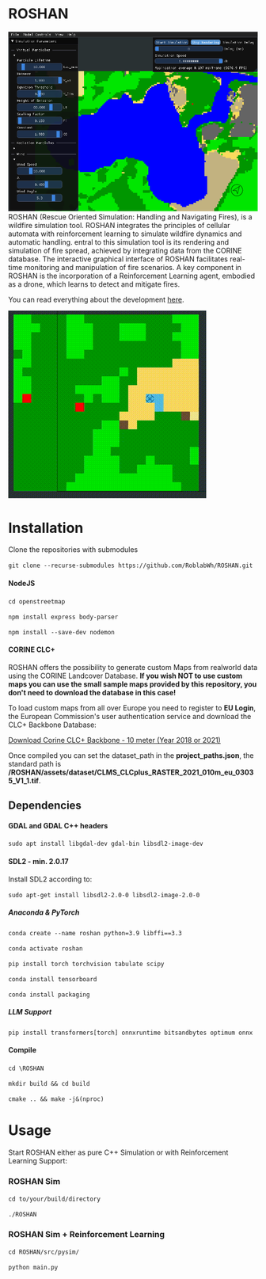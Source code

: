 # ROSHAN
![](ROSHAN_uebersicht.png)
ROSHAN (Rescue Oriented Simulation: Handling and Navigating Fires), is a wildfire simulation tool. ROSHAN integrates the principles of cellular automata with reinforcement learning to simulate wildfire dynamics and automatic handling. entral to this simulation tool is its rendering and simulation of fire spread, achieved by integrating data from the CORINE database. The interactive graphical interface of ROSHAN facilitates real-time monitoring and manipulation of fire scenarios. A key component in ROSHAN is the incorporation of a Reinforcement Learning agent, embodied as a drone, which learns to detect and mitigate fires.

You can read everything about the development [here](paper.pdf).

![Agent Demo](agent.gif)

# Installation

Clone the repositories with submodules

`git clone --recurse-submodules https://github.com/RoblabWh/ROSHAN.git`

#### NodeJS

`cd openstreetmap`

`npm install express body-parser`

`npm install --save-dev nodemon`

#### CORINE CLC+ 

ROSHAN offers the possibility to generate custom Maps from realworld data using the CORINE Landcover Database. **If you wish NOT to use custom maps you can use the small sample maps provided by this repository, you don't need to download the database in this case!**

To load custom maps from all over Europe you need to register to **EU Login**, the European Commission's user authentication service and download the
CLC+ Backbone Database:

[Download Corine CLC+ Backbone - 10 meter (Year 2018 or 2021)](https://land.copernicus.eu/pan-european/clc-plus/clc-backbone/clc-backbone?tab=download)

Once compiled you can set the dataset_path in the **project_paths.json**, the standard path is **/ROSHAN/assets/dataset/CLMS_CLCplus_RASTER_2021_010m_eu_03035_V1_1.tif**.

## Dependencies

#### GDAL and GDAL C++ headers

`sudo apt install libgdal-dev gdal-bin libsdl2-image-dev`

#### SDL2 - min. 2.0.17 

Install SDL2 according to:

`sudo apt-get install libsdl2-2.0-0 libsdl2-image-2.0-0`

##### Anaconda & PyTorch

`conda create --name roshan python=3.9 libffi==3.3`

`conda activate roshan`

`pip install torch torchvision tabulate scipy`

`conda install tensorboard`

`conda install packaging`

##### LLM Support

`pip install transformers[torch] onnxruntime bitsandbytes optimum onnx`

#### Compile

`cd \ROSHAN`

`mkdir build && cd build`

`cmake .. && make -j&(nproc)`

# Usage

Start ROSHAN either as pure C++ Simulation or with Reinforcement Learning Support:

### ROSHAN Sim

`cd to/your/build/directory`

`./ROSHAN`

### ROSHAN Sim + Reinforcement Learning

`cd ROSHAN/src/pysim/`

`python main.py`